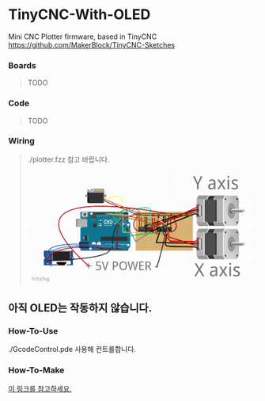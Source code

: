 # TinyCNC-With-OLED
Mini CNC Plotter firmware, based in TinyCNC https://github.com/MakerBlock/TinyCNC-Sketches

### Boards
> TODO

### Code
> TODO

### Wiring
> ./plotter.fzz 참고 바랍니다.
![Wiring](https://github.com/steamkbg0506/TinyCNC-With-OLED/blob/main/wiring.png)

## 아직 OLED는 작동하지 않습니다.

### How-To-Use
./GcodeControl.pde 사용해 컨트롤합니다.

### How-To-Make
[이 링크를 참고하세요.](https://www.ardumotive.com/new-cnc-plotter.html)
